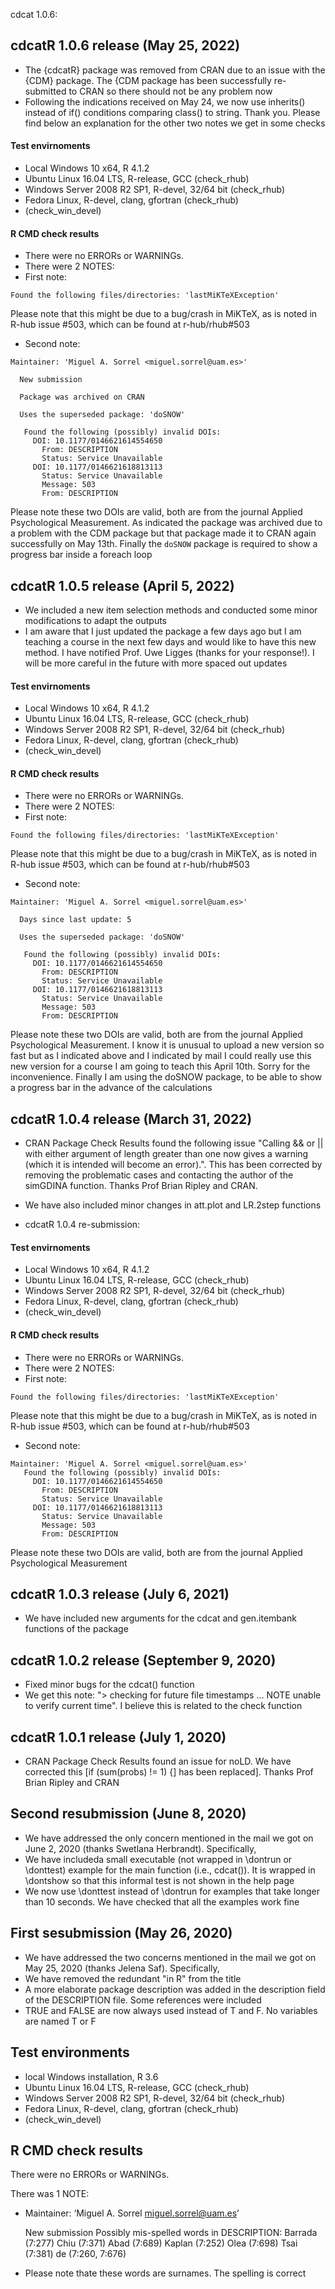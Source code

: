cdcat 1.0.6:

## cdcatR 1.0.6 release (May 25, 2022)
* The {cdcatR} package was removed from CRAN due to an issue with the {CDM} package. The {CDM
package has been successfully re-submitted to CRAN so there should not be any problem now
* Following the indications received on May 24, we now use inherits() instead of if() conditions comparing class() to string. Thank you. Please find below an explanation for the other two notes we get in some checks

#### Test envirnoments
* Local Windows 10 x64, R 4.1.2
* Ubuntu Linux 16.04 LTS, R-release, GCC (check_rhub)
* Windows Server 2008 R2 SP1, R-devel, 32/64 bit (check_rhub)
* Fedora Linux, R-devel, clang, gfortran (check_rhub)
* (check_win_devel)

#### R CMD check results
* There were no ERRORs or WARNINGs.
* There were 2 NOTES:
* First note: 
```
Found the following files/directories: 'lastMiKTeXException'
```
Please note that this might be due to a bug/crash in MiKTeX, as is noted in R-hub issue #503, which can be found at r-hub/rhub#503

* Second note:
```
Maintainer: 'Miguel A. Sorrel <miguel.sorrel@uam.es>'

  New submission
  
  Package was archived on CRAN
  
  Uses the superseded package: 'doSNOW'
  
   Found the following (possibly) invalid DOIs:
     DOI: 10.1177/0146621614554650
       From: DESCRIPTION
       Status: Service Unavailable
     DOI: 10.1177/0146621618813113
       Status: Service Unavailable
       Message: 503
       From: DESCRIPTION
```
Please note these two DOIs are valid, both are from the journal Applied Psychological Measurement. As indicated the package was archived due to a problem with the CDM package but that package made it to CRAN again successfully on May 13th. Finally the `doSNOW` package is required to show a progress bar inside a foreach loop

## cdcatR 1.0.5 release (April 5, 2022)
* We included a new item selection methods and conducted some minor modifications to adapt the outputs
* I am aware that I just updated the package a few days ago but I am teaching a course in the next few days and would like to have this new method. I have notified Prof. Uwe Ligges (thanks for your response!). I will be more careful in the future with more spaced out updates

#### Test envirnoments
* Local Windows 10 x64, R 4.1.2
* Ubuntu Linux 16.04 LTS, R-release, GCC (check_rhub)
* Windows Server 2008 R2 SP1, R-devel, 32/64 bit (check_rhub)
* Fedora Linux, R-devel, clang, gfortran (check_rhub)
* (check_win_devel)

#### R CMD check results
* There were no ERRORs or WARNINGs.
* There were 2 NOTES:
* First note: 
```
Found the following files/directories: 'lastMiKTeXException'
```
Please note that this might be due to a bug/crash in MiKTeX, as is noted in R-hub issue #503, which can be found at r-hub/rhub#503

* Second note:
```
Maintainer: 'Miguel A. Sorrel <miguel.sorrel@uam.es>'

  Days since last update: 5
  
  Uses the superseded package: 'doSNOW'
  
   Found the following (possibly) invalid DOIs:
     DOI: 10.1177/0146621614554650
       From: DESCRIPTION
       Status: Service Unavailable
     DOI: 10.1177/0146621618813113
       Status: Service Unavailable
       Message: 503
       From: DESCRIPTION
```
Please note these two DOIs are valid, both are from the journal Applied Psychological Measurement. I know it is unusual to upload a new version so fast but as I indicated above and I indicated by mail I could really use this new version for a course I am going to teach this April 10th. Sorry for the inconvenience. Finally I am using the doSNOW package, to be able to show a progress bar in the advance of the calculations

## cdcatR 1.0.4 release (March 31, 2022)
* CRAN Package Check Results found the following issue "Calling && or || with either argument of length greater than one now gives a warning (which it is intended will become an error).". This has been corrected by removing the problematic cases and contacting the author of the simGDINA function. Thanks Prof Brian Ripley and CRAN. 
* We have also included minor changes in att.plot and LR.2step functions

* cdcatR 1.0.4 re-submission:

#### Test envirnoments
* Local Windows 10 x64, R 4.1.2
* Ubuntu Linux 16.04 LTS, R-release, GCC (check_rhub)
* Windows Server 2008 R2 SP1, R-devel, 32/64 bit (check_rhub)
* Fedora Linux, R-devel, clang, gfortran (check_rhub)
* (check_win_devel)

#### R CMD check results
* There were no ERRORs or WARNINGs.
* There were 2 NOTES:
* First note: 
```
Found the following files/directories: 'lastMiKTeXException'
```
Please note that this might be due to a bug/crash in MiKTeX, as is noted in R-hub issue #503, which can be found at r-hub/rhub#503

* Second note:
```
Maintainer: 'Miguel A. Sorrel <miguel.sorrel@uam.es>'
   Found the following (possibly) invalid DOIs:
     DOI: 10.1177/0146621614554650
       From: DESCRIPTION
       Status: Service Unavailable
     DOI: 10.1177/0146621618813113
       Status: Service Unavailable
       Message: 503
       From: DESCRIPTION
```
Please note these two DOIs are valid, both are from the journal Applied Psychological Measurement

## cdcatR 1.0.3 release (July 6, 2021)
* We have included new arguments for the cdcat and gen.itembank functions of the package

## cdcatR 1.0.2 release (September 9, 2020)
* Fixed minor bugs for the cdcat() function
* We get this note: "> checking for future file timestamps ... NOTE
  unable to verify current time". I believe this is related to the check function 

## cdcatR 1.0.1 release (July 1, 2020)
* CRAN Package Check Results found an issue for noLD. We have corrected this [if (sum(probs) != 1) {] has been replaced]. Thanks Prof Brian Ripley and CRAN

## Second resubmission (June 8, 2020)
* We have addressed the only concern mentioned in the mail we got on June 2, 2020 (thanks Swetlana Herbrandt). Specifically, 
* We have includeda small executable (not wrapped in \dontrun or \donttest) example for the main function (i.e., cdcat()). It is wrapped in \dontshow so that this informal test is not shown in the help page
* We now use \donttest instead of \dontrun for examples that take longer than 10 seconds. We have checked that all the examples work fine  

## First sesubmission (May 26, 2020)
* We have addressed the two concerns mentioned in the mail we got on May 25, 2020 (thanks Jelena Saf). Specifically, 
* We have removed the redundant "in R" from the title
* A more elaborate package description was added in the description field of the DESCRIPTION file. Some references were included
* TRUE and FALSE are now always used instead of T and F. No variables are named T or F 

## Test environments
* local Windows installation, R 3.6
* Ubuntu Linux 16.04 LTS, R-release, GCC (check_rhub)
* Windows Server 2008 R2 SP1, R-devel, 32/64 bit (check_rhub)
* Fedora Linux, R-devel, clang, gfortran (check_rhub)
* (check_win_devel)

## R CMD check results
There were no ERRORs or WARNINGs. 

There was 1 NOTE:

* Maintainer: ‘Miguel A. Sorrel <miguel.sorrel@uam.es>’
  
  New submission
  Possibly mis-spelled words in DESCRIPTION:
    Barrada (7:277)
    Chiu (7:371)
    Abad (7:689)
    Kaplan (7:252)
    Olea (7:698)
    Tsai (7:381)
    de (7:260, 7:676)
    
* Please note thate these words are surnames. The spelling is correct
